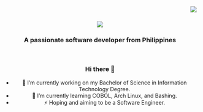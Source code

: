 <img align="right" src="https://visitor-badge.laobi.icu/badge?page_id=AgustinUno.AgustinUno" />

<h1 align="center">
    <img src="https://readme-typing-svg.herokuapp.com/?font=Righteous&size=35&center=true&vCenter=true&width=500&height=70&duration=4000&lines=Hi+There!+👋;+I'm+Pedro+Muniz!;" />
</h1>

<h3 align="center">A passionate software developer from Philippines</h3>

<br/>

<div align="center">

### Hi there 👋
- 🔭 I’m currently working on my Bachelor of Science in Information Technology Degree.
- 🌱 I’m currently learning COBOL, Arch Linux, and Bashing.
- ⚡ Hoping and aiming to be a Software Engineer.
<!--
**AgustinUno/AgustinUno** is a ✨ _special_ ✨ repository because its `README.md` (this file) appears on your GitHub profile.

Here are some ideas to get you started:

- 🔭 I’m currently working on ...
- 🌱 I’m currently learning ...
- 👯 I’m looking to collaborate on ...
- 🤔 I’m looking for help with ...
- 💬 Ask me about ...
- 📫 How to reach me: ...
- 😄 Pronouns: ...
- ⚡ Fun fact: ...
-->
